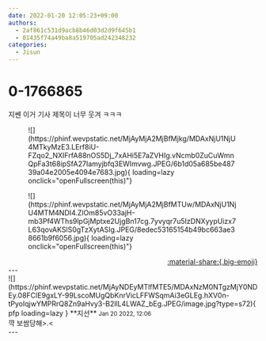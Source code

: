 ```yaml
---
date: 2022-01-20 12:05:23+09:00
authors:
  - 2af861c531d9acb8b46d03d2d9f645b1
  - 01435f74a49ba8a519705ad242348232
categories:
  - Jisun
---
```


# 0-1766865

<div class="post-container" markdown="1">
<div class="content-container md-sidebar__scrollwrap" markdown="1">

지쎈 이거 기사 제목이 너무 웃겨 ㅋㅋㅋ
<figure markdown="1">
![](https://phinf.wevpstatic.net/MjAyMjA2MjBfMjkg/MDAxNjU1NjU4MTkyMzE3.LErf8iU-FZqo2_NXIFrfA88nOS5Dj_7xAHi5E7aZVHIg.vNcmb0ZuCuWmnQpFa3t68ipSfA27Iamyjbfq3EWImvwg.JPEG/6b1d05a685be48739a04e2005e4094e7683.jpg){ loading=lazy onclick="openFullscreen(this)"}
</figure>

<figure markdown="1">
![](https://phinf.wevpstatic.net/MjAyMjA2MjBfMTUw/MDAxNjU1NjU4MTM4NDI4.ZlOm85vO33ajH-mb3Pf4WThs9lpGjMptxe2UjgBn17cg.7yvyqr7u5IzDNXyypUizx7L63qovAKSlS0gTzXytASIg.JPEG/8edec53165154b49bc663ae38661b9f6056.jpg){ loading=lazy onclick="openFullscreen(this)"}
</figure>


</div>
</div>

<div style="text-align: right;" markdown="1">
<a href="https://weverse.io/fromis9/fanpost/0-1766865" style="text-align: right;">:material-share:{.big-emoji}</a>
</div>
---

<div class="comments-container md-sidebar__scrollwrap" markdown="1">
<div class="comment" markdown="1">
<div class='id-container' markdown="1">
![](https://phinf.wevpstatic.net/MjAyNDEyMTlfMTE5/MDAxNzM0NTgzMjY0NDEy.08FClE9gxLY-99LscoMUgQbKnrVicLFFWSqmAi3eGLEg.hXV0n-tPyoIqjwYMPRrQ8Zn9aHvy3-B2llL4LWAZ_bEg.JPEG/image.jpg?type=s72){ pfp loading=lazy }
**<span class="artist">지선</span>** <small>Jan 20 2022, 12:06</small><br>
</div>
<div class='comment-body' markdown="1">
꺅 보쌈당해>.<
</div>
</div>
</div>
---
